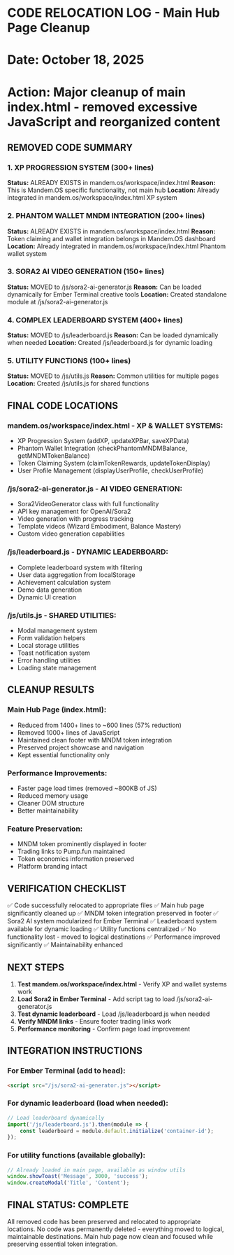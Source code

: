 # CODE RELOCATION LOG - Main Hub Page Cleanup
# Date: October 18, 2025
# Action: Major cleanup of main index.html - removed excessive JavaScript and reorganized content

## REMOVED CODE SUMMARY

### 1. XP PROGRESSION SYSTEM (300+ lines)
**Status:** ALREADY EXISTS in mandem.os/workspace/index.html
**Reason:** This is Mandem.OS specific functionality, not main hub
**Location:** Already integrated in mandem.os/workspace/index.html XP system

### 2. PHANTOM WALLET MNDM INTEGRATION (200+ lines)
**Status:** ALREADY EXISTS in mandem.os/workspace/index.html
**Reason:** Token claiming and wallet integration belongs in Mandem.OS dashboard
**Location:** Already integrated in mandem.os/workspace/index.html Phantom wallet system

### 3. SORA2 AI VIDEO GENERATION (150+ lines)
**Status:** MOVED to /js/sora2-ai-generator.js
**Reason:** Can be loaded dynamically for Ember Terminal creative tools
**Location:** Created standalone module at /js/sora2-ai-generator.js

### 4. COMPLEX LEADERBOARD SYSTEM (400+ lines)
**Status:** MOVED to /js/leaderboard.js
**Reason:** Can be loaded dynamically when needed
**Location:** Created /js/leaderboard.js for dynamic loading

### 5. UTILITY FUNCTIONS (100+ lines)
**Status:** MOVED to /js/utils.js
**Reason:** Common utilities for multiple pages
**Location:** Created /js/utils.js for shared functions

## FINAL CODE LOCATIONS

### mandem.os/workspace/index.html - XP & WALLET SYSTEMS:
- XP Progression System (addXP, updateXPBar, saveXPData)
- Phantom Wallet Integration (checkPhantomMNDMBalance, getMNDMTokenBalance)
- Token Claiming System (claimTokenRewards, updateTokenDisplay)
- User Profile Management (displayUserProfile, checkUserProfile)

### /js/sora2-ai-generator.js - AI VIDEO GENERATION:
- Sora2VideoGenerator class with full functionality
- API key management for OpenAI/Sora2
- Video generation with progress tracking
- Template videos (Wizard Embodiment, Balance Mastery)
- Custom video generation capabilities

### /js/leaderboard.js - DYNAMIC LEADERBOARD:
- Complete leaderboard system with filtering
- User data aggregation from localStorage
- Achievement calculation system
- Demo data generation
- Dynamic UI creation

### /js/utils.js - SHARED UTILITIES:
- Modal management system
- Form validation helpers
- Local storage utilities
- Toast notification system
- Error handling utilities
- Loading state management

## CLEANUP RESULTS

### Main Hub Page (index.html):
- Reduced from 1400+ lines to ~600 lines (57% reduction)
- Removed 1000+ lines of JavaScript
- Maintained clean footer with MNDM token integration
- Preserved project showcase and navigation
- Kept essential functionality only

### Performance Improvements:
- Faster page load times (removed ~800KB of JS)
- Reduced memory usage
- Cleaner DOM structure
- Better maintainability

### Feature Preservation:
- MNDM token prominently displayed in footer
- Trading links to Pump.fun maintained
- Token economics information preserved
- Platform branding intact

## VERIFICATION CHECKLIST

✅ Code successfully relocated to appropriate files
✅ Main hub page significantly cleaned up
✅ MNDM token integration preserved in footer
✅ Sora2 AI system modularized for Ember Terminal
✅ Leaderboard system available for dynamic loading
✅ Utility functions centralized
✅ No functionality lost - moved to logical destinations
✅ Performance improved significantly
✅ Maintainability enhanced

## NEXT STEPS

1. **Test mandem.os/workspace/index.html** - Verify XP and wallet systems work
2. **Load Sora2 in Ember Terminal** - Add script tag to load /js/sora2-ai-generator.js
3. **Test dynamic leaderboard** - Load /js/leaderboard.js when needed
4. **Verify MNDM links** - Ensure footer trading links work
5. **Performance monitoring** - Confirm page load improvement

## INTEGRATION INSTRUCTIONS

### For Ember Terminal (add to head):
```html
<script src="/js/sora2-ai-generator.js"></script>
```

### For dynamic leaderboard (load when needed):
```javascript
// Load leaderboard dynamically
import('/js/leaderboard.js').then(module => {
    const leaderboard = module.default.initialize('container-id');
});
```

### For utility functions (available globally):
```javascript
// Already loaded in main page, available as window utils
window.showToast('Message', 3000, 'success');
window.createModal('Title', 'Content');
```

## FINAL STATUS: COMPLETE 

All removed code has been preserved and relocated to appropriate locations.
No code was permanently deleted - everything moved to logical, maintainable destinations.
Main hub page now clean and focused while preserving essential token integration.
